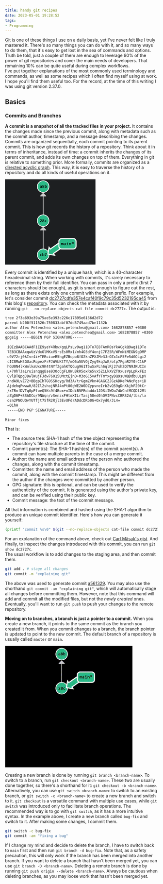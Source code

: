 ```yaml
---
title: handy git recipes
date: 2023-05-01 19:28:52
tags:
- Programming
---
```


[Git](https://git-scm.com/) is one of these things I use on a daily basis, yet I've never felt like I truly mastered it.
There's so many things you can do with it, and so many ways to do them, that it's easy to get lost in the sea of commands and options.
Truth be told, just a couple of them are enough to leverage 90% of the power of git repositories and cover the main
needs of developers. That remaining 10% can be quite useful during complex workflows.  
I've put together explanations of the most commonly used terminology and commands, as well as some recipes which
I often find myself using at work. I hope you'll find them useful too. For the record, at the time of this writing
I was using git version 2.37.0.

## Basics

### Commits and Branches

**A commit is a snapshot of all the tracked files in your project.** It contains the changes made since the previous commit,
along with metadata such as the commit author, timestamp, and a message describing the changes. Commits are organized sequentially,
each commit pointing to its parent commit. This is how git records the history of a repository. Think about it
in terms of inheritance, instead of time: a commit inherits the changes of its parent commit, and adds its own changes
on top of them. Everything in git is relative to something prior. More formally, commits are organized as a
[directed acyclic graph](https://en.wikipedia.org/wiki/Directed_acyclic_graph). This way, it is easy to traverse the history
of a repository and do all kinds of useful operations on it.

![Git commits](https://raw.githubusercontent.com/apetenchea/cdroot/master/source/_posts/handy-git-recipes/media/commits.png)

Every commit is identified by a unique hash, which is a 40-character hexadecimal string. When working with commits, it's rarely necessary to
reference them by their full identifier. You can pass in only a prefix (first 7 characters should be enough), as
git is smart enough to figure out the rest, as long as there exists only one commit with the given prefix. For example, let's consider
commit [dc2727cdfe357e4caf40f9c79c35d5232195ca45](https://github.com/apetenchea/cdroot/commit/dc2727cdfe357e4caf40f9c79c35d5232195ca45)
from this blog's [repository](https://github.com/apetenchea/cdroot). You can check the metadata associated with it
by running `git --no-replace-objects cat-file commit dc2727c`. The output is:

```
tree 2f3a693e39a75ae5e393c226c17895e6136d2d72
parent b200f511526c750833abf07dd5749aad7be1132b
author Alex Petenchea <alex.petenchea@gmail.com> 1682878857 +0300
committer Alex Petenchea <alex.petenchea@gmail.com> 1682878857 +0300
gpgsig -----BEGIN PGP SIGNATURE-----

 iQIzBAABCAAdFiEE9yeY4Rbw/gqLPsLv9wg11DTo7E8FAmROsYkACgkQ9wg11DTo
 7E83CBAAxqwUzVdxOlMKxV5rsEs0Mx1/mh4O3dY4onjC7FZ5R/WFmNiMEGN9gDMP
 u9V72rj0kIvr4i+TERciueR5hgEZBcpo8fO2knZPXJMe3JrOZx1cF5Fe5dGQLgi2
 cIC8MwH3GUacRqpezFrFJWVbKtTY/mQ6a5UVOjZyg9kqJwE/otp7FgaR2Y0rC1kP
 hGU0N4lkWnlkaUxc9K4tNYfZgahKTQGug961T5wSxFLh6qlRj27shZQ7N9JKUCIn
 L+70hTJaLruisnqqgBse93OcCgFLOWuBkR5oxRe5vx5ZiLkXVZT9xusVpLpRxFEz
 CvlBTQpgJ9wlWujFJdw76015UMctEjnO+M3oGC5vAfYTmYxgyDQ9suWQDdbuULpV
 /ndA9LvZ72+BBgpIhTGOSSHcyg/Rd3A/trGgmZVkn4GAGCZJGzADKePANcPgs+iD
 AjdehqPwwwH/82Il2shojNMJ4mPt80gWE2W0DZypvneIrbZvQ59gDnXkjhF20tCr
 /xTRnfDVTq0pPfoeQ5Ks9f4Box+nIDdiB5FRdaddx1JDSiIWOu7dWCnfMCQDl2Ml
 aZgD6P+8SADCo/9NWqn/vSenzxFHtmXILrTasj58ed0hOVIPNvcCBRS2d/tbs/lx
 ozn2PNOUQvYUTfjt7SfR2Rjl3EvUFdrADdcDRb0G+Ox7yd0/JL4=
 =Q1hH
 -----END PGP SIGNATURE-----

Minor fixes
```

That is:
- The source tree: SHA-1 hash of the tree object representing the repository's file structure at the time of the commit.
- Commit parent(s): The SHA-1 hash(es) of the commit parent(s). A commit can have multiple parents in the case of a merge commit.
- Author: the name and email address of the person who authored the changes, along with the commit timestamp.
- Committer: the name and email address of the person who made the commit, along with the commit timestamp. This might be 
  different from the author if the changes were committed by another person.
- GPG signature: this is optional, and can be used to verify the authenticity of the commit. It is generated using the author's
  private key, and can be verified using their public key.
- Commit message: the text of the commit message.

All that information is combined and hashed using the SHA-1 algorithm to produce an unique commit identifier. Here's
how you can generate it yourself:
```bash
(printf "commit %s\0" $(git --no-replace-objects cat-file commit dc2727c | wc -c); git cat-file commit dc2727c) | sha1sum
```

For an explanation of the command above, check out [Carl Mäsak's gist](https://gist.github.com/masak/2415865). And finally,
to inspect the changes introduced with this commit, you can run `git show dc2727c`.  
The usual workflow is to add changes to the staging area, and then commit them.
```bash
git add . # stage all changes
git commit -m "explaining git"
```
The above was used to generate commit [a561329](https://github.com/apetenchea/cdroot/commit/a56132941d13867937334abc3de47765b49a36c8).
You may also use the shorthand `git commit -am "explaining git"`, which will automatically stage all changes before committing them.
However, note that this command will add and commit all the modified files, but not the *newly created* ones. Eventually,
you'll want to run `git push` to push your changes to the remote repository.

**Moving on to branches, a branch is just a pointer to a commit.** When you create a new branch, it points to the same commit as the branch
you created it from. When you commit changes to a branch, the branch pointer is updated to point to the new commit. 
The default branch of a repository is usually called `master` or `main`.

![Git commits](https://raw.githubusercontent.com/apetenchea/cdroot/master/source/_posts/handy-git-recipes/media/branching.gif)

Creating a new branch is done by running `git branch <branch-name>`. To switch to a branch, run `git checkout <branch-name>`.
These two are usually done together, so there's a shorthand for it: `git checkout -b <branch-name>`. Alternatively, you can
use `git switch <branch-name>` to switch to an existing branch, or `git switch -c <branch-name>` to create a new branch and
switch to it. `git checkout` is a versatile command with multiple use cases, while `git switch` was introduced only
to facilitate branch operations. The recommended way is to go with `git switch`, as it has a more intuitive syntax. In the
example above, I create a new branch called `bug-fix` and switch to it. After making some changes, I commit them.

```bash
git switch -c bug-fix
git commit -am "fixing a bug"
```

If I change my mind and decide to delete the branch, I have to switch back to `main` first and then run `git branch -d bug-fix`.
Note that, as a safety precaution, this will only work if the branch has been merged into another branch.
If you want to delete a branch that hasn't been merged yet, you can use `git branch -D <branch-name>`.
Deleting a remote branch is done by running `git push origin --delete <branch-name>`. Always be cautious when deleting branches,
as you may loose work that hasn't been merged yet.